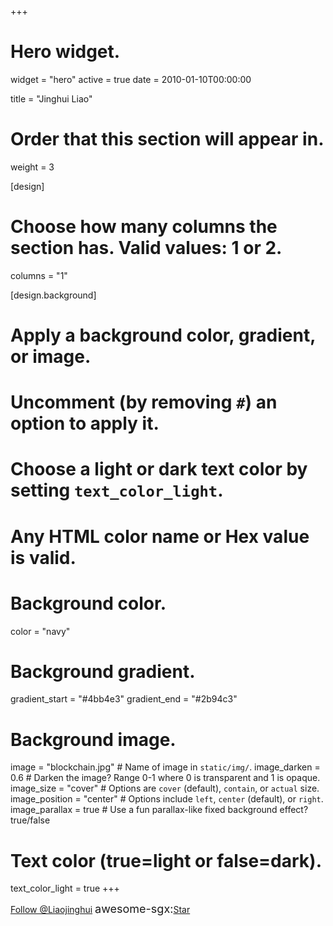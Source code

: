 +++
# Hero widget.
widget = "hero"
active = true
date = 2010-01-10T00:00:00

title = "Jinghui Liao"

# Order that this section will appear in.
weight = 3

[design]
  # Choose how many columns the section has. Valid values: 1 or 2.
  columns = "1"

[design.background]
  # Apply a background color, gradient, or image.
  #   Uncomment (by removing `#`) an option to apply it.
  #   Choose a light or dark text color by setting `text_color_light`.
  #   Any HTML color name or Hex value is valid.

  # Background color.
  color = "navy"
  
  # Background gradient.
  gradient_start = "#4bb4e3"
  gradient_end = "#2b94c3"
  
  # Background image.
  image = "blockchain.jpg"  # Name of image in `static/img/`.
  image_darken = 0.6  # Darken the image? Range 0-1 where 0 is transparent and 1 is opaque.
  image_size = "cover"  #  Options are `cover` (default), `contain`, or `actual` size.
  image_position = "center"  # Options include `left`, `center` (default), or `right`.
  image_parallax = true  # Use a fun parallax-like fixed background effect? true/false

  # Text color (true=light or false=dark).
  text_color_light = true
+++
<!-- Place this tag in your head or just before your close body tag. -->
<script async defer src="https://buttons.github.io/buttons.js"></script>
<div>
<!-- Place this tag where you want the button to render. -->
<a class="github-button" href="https://github.com/Liaojinghui" data-color-scheme="no-preference: light; light: light; dark: dark;" aria-label="Follow @Liaojinghui on GitHub">Follow @Liaojinghui</a>
<!-- Place this tag where you want the button to render. -->
<font size="4">awesome-sgx:</font><a class="github-button" href="https://github.com/Liaojinghui/awesome-sgx" data-color-scheme="no-preference: light; light: light; dark: dark;" data-show-count="true" aria-label="Star Liaojinghui/awesome-sgx on GitHub">Star</a>
  </div>
